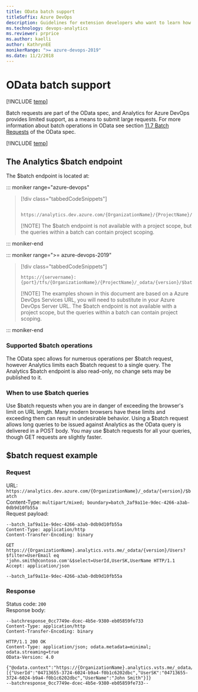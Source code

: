 ```yaml
---
title: OData batch support
titleSuffix: Azure DevOps
description: Guidelines for extension developers who want to learn how to write good OData queries
ms.technology: devops-analytics
ms.reviewer: prprice
ms.author: kaelli
author: KathrynEE
monikerRange: ">= azure-devops-2019"
ms.date: 11/2/2018
---
```


# OData batch support

[!INCLUDE [temp](../includes/version-azure-devops.md)]

Batch requests are part of the OData spec, and Analytics for Azure DevOps provides limited support, as a means to submit large requests. For more information about batch operations in OData see section [11.7 Batch Requests](https://docs.oasis-open.org/odata/odata/v4.0/errata03/os/complete/part1-protocol/odata-v4.0-errata03-os-part1-protocol-complete.html#_Toc453752313) of the OData spec.

[!INCLUDE [temp](../includes/analytics-preview.md)]

## The Analytics \$batch endpoint

The \$batch endpoint is located at:

::: moniker range="azure-devops"

> [!div class="tabbedCodeSnippets"]
>
> ```OData
>  https://analytics.dev.azure.com/{OrganizationName}/{ProjectName}/_odata/{version}/$batch
> ```
>
> [!NOTE]
> The \$batch endpoint is not available with a project scope, but the queries within a batch can contain project scoping.

::: moniker-end

::: moniker range=">= azure-devops-2019"

> [!div class="tabbedCodeSnippets"]
>
> ```OData
> https://{servername}:{port}/tfs/{OrganizationName}/{ProjectName}/_odata/{version}/$batch
> ```
>
> [!NOTE]
> The examples shown in this document are based on a Azure DevOps Services URL, you will need to substitute in your Azure DevOps Server URL.
> The \$batch endpoint is not available with a project scope, but the queries within a batch can contain project scoping.

::: moniker-end

### Supported \$batch operations

The OData spec allows for numerous operations per $batch request, however Analytics limits each $batch request to a single query. The Analytics \$batch endpoint is also read-only, no change sets may be published to it.

### When to use \$batch queries

Use $batch requests when you are in danger of exceeding the browser's limit on URL length. Many modern browsers have these limits and exceeding them can result in undesirable behavior. Using a $batch request allows long queries to be issued against Analytics as the OData query is delivered in a POST body. You may use \$batch requests for all your queries, though GET requests are slightly faster.

## \$batch request example

### Request

URL: `https://analytics.dev.azure.com/{OrganizationName}/_odata/{version}/$batch`  
Content-Type: `multipart/mixed; boundary=batch_2af9a11e-9dec-4266-a3ab-0db9d10fb55a`  
Request payload:

```
--batch_1af9a11e-9dec-4266-a3ab-0db9d10fb55a
Content-Type: application/http
Content-Transfer-Encoding: binary

GET https://{OrganizationName}.analytics.vsts.me/_odata/{version}/Users?$filter=UserEmail eq 'john.smith@contoso.com'&$select=UserId,UserSK,UserName HTTP/1.1
Accept: application/json

--batch_1af9a11e-9dec-4266-a3ab-0db9d10fb55a
```

### Response

Status code: `200`  
Response body:

```
--batchresponse_0cc7749e-dcec-4b5e-9380-eb05859fe733
Content-Type: application/http
Content-Transfer-Encoding: binary

HTTP/1.1 200 OK
Content-Type: application/json; odata.metadata=minimal; odata.streaming=true
OData-Version: 4.0

{"@odata.context":"https://{OrganizationName}.analytics.vsts.me/_odata/{version}/$metadata#Users(UserId,UserSK,UserName)","value":[{"UserId":"04713655-3724-6024-b9a4-f0b1c6202dbc","UserSK":"04713655-3724-6024-b9a4-f0b1c6202dbc","UserName":"John Smith"}]}
--batchresponse_0cc7749e-dcec-4b5e-9380-eb05859fe733--
```
